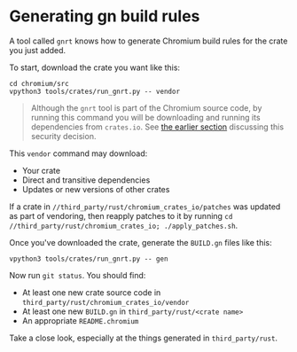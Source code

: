 # Generating gn build rules

A tool called `gnrt` knows how to generate Chromium build rules for the
crate you just added.

To start, download the crate you want like this:

```
cd chromium/src
vpython3 tools/crates/run_gnrt.py -- vendor
```

> Although the `gnrt` tool is part of the Chromium source code,
> by running this command you will be downloading and running its dependencies
> from `crates.io`. See [the earlier section][1] discussing this security
> decision.

This `vendor` command may download:
* Your crate
* Direct and transitive dependencies
* Updates or new versions of other crates

If a crate in `//third_party/rust/chromium_crates_io/patches` was updated as
part of vendoring, then reapply patches to it by running
`cd //third_party/rust/chromium_crates_io; ./apply_patches.sh`.

Once you've downloaded the crate, generate the `BUILD.gn` files like this:

```
vpython3 tools/crates/run_gnrt.py -- gen
```

Now run `git status`. You should find:

* At least one new crate source code in `third_party/rust/chromium_crates_io/vendor`
* At least one new `BUILD.gn` in `third_party/rust/<crate name>`
* An appropriate `README.chromium`

Take a close look, especially at the things generated in `third_party/rust`.


[0]: https://chromium.googlesource.com/chromium/src/+/main/docs/adding_to_third_party.md#add-a-readme_chromium
[1]: ../cargo.md